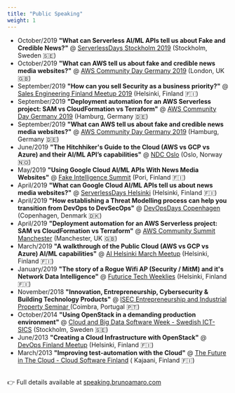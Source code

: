 ```yaml
---
title: "Public Speaking"
weight: 1
---
```


<style type = "text/css">
.markdown ul { text-align: left !important; }
</style>

* October/2019 **"What can Serverless AI/ML APIs tell us about Fake and Credible News?"** @ <a href="https://stockholm.serverlessdays.io" target="_blank">ServerlessDays Stockholm 2019</a> (Stockholm, Sweden 🇸🇪)
* October/2019 **"What can AWS tell us about fake and credible news media websites?"** @ <a href="https://comsum.co.uk/" target="_blank">AWS Community Day Germany 2019</a> (London, UK 🇬🇧)
* September/2019 **"How can you sell Security as a business priority?"** @ <a href="https://www.meetup.com/Sales-Engineering-Finland/events/262574457/" target="_blank">Sales Engineering Finland Meetup 2019</a> (Helsinki, Finland 🇫🇮)
* September/2019 **"Deployment automation for an AWS Serverless project: SAM vs CloudFormation vs Terraform"** @ <a href="https://www.aws-community-day.de/" target="_blank">AWS Community Day Germany 2019</a> (Hamburg, Germany 🇩🇪)
* September/2019 **"What can AWS tell us about fake and credible news media websites?"** @ <a href="https://www.aws-community-day.de/" target="_blank">AWS Community Day Germany 2019</a> (Hamburg, Germany 🇩🇪)
* June/2019 **"The Hitchhiker's Guide to the Cloud (AWS vs GCP vs Azure) and their AI/ML API’s capabilities"** @ <a href="https://ndcoslo.com/talk/the-hitchhikers-guide-to-the-cloud-aws-vs-gcp-vs-azure-and-their-ai-ml-apis-capabilities/" target="_blank">NDC Oslo</a> (Oslo, Norway 🇳🇴)
* May/2019 **"Using Google Cloud AI/ML APIs With News Media Websites"** @ <a href="https://fakeintelligence.fi" target="_blank">Fake Intelligence Summit</a> (Pori, Finland 🇫🇮)
* April/2019 **"What can Google Cloud AI/ML APIs tell us about news media websites?"** @ <a href="https://helsinki.serverlessdays.io/speakers/bruno-amaro/" target="_blank">ServerlessDays Helsinki</a> (Helsinki, Finland 🇫🇮)
* April/2019 **"How establishing a Threat Modelling process can help you transition from DevOps to DevSecOps"** @ <a href="https://www.devopsdays.org/events/2019-copenhagen/speakers/bruno-amaro-almeida/" target="_blank">DevOpsDays Copenhagen</a> (Copenhagen, Denmark 🇩🇰)
* April/2019 **"Deployment automation for an AWS Serverless project: SAM vs CloudFormation vs Terraform"** @ <a href="https://comsum.co.uk/comsum-manchester/" target="_blank">AWS Community Summit Manchester</a> (Manchester, UK 🇬🇧)
* March/2019 **"A walkthrough of the Public Cloud (AWS vs GCP vs Azure) AI/ML capabilities"** @ <a href="http://www.aihelsinki.com/future-event/aihelsinki-25th-session-march-27/" target="_blank">AI Helsinki March Meetup</a> (Helsinki, Finland 🇫🇮)
* January/2019 **"The story of a Rogue Wifi AP (Security / MitM) and it's Network Data Intelligence"** @ <a href="https://techweeklies.futurice.com/" target="_blank">Futurice Tech Weeklies</a> (Helsinki, Finland 🇫🇮)
* November/2018 **"Innovation, Entrepreneurship, Cybersecurity & Building Technology Products"** @ <a href="https://www.facebook.com/IPC.ISEC/photos/a.309239545515/10156589134260516/?type=3&theater" target="_blank"> ISEC Entrepreneurship and Industrial Property Seminar </a> (Coimbra, Portugal 🇵🇹)
* October/2014 **"Using OpenStack in a demanding production environment"** @ <a href="https://www.viktoria.se/events/cloud-and-big-data-day-2014-abstracts" target="_blank">Cloud and Big Data Software Week - Swedish ICT-SICS</a>  (Stockholm, Sweden 🇸🇪)
* June/2013 **"Creating a Cloud Infrastructure with OpenStack"**  @ <a href="https://www.meetup.com/devops-finland/events/121968472/" target="_blank">DevOps Finland Meetup</a> (Helsinki, Finland 🇫🇮)
* March/2013 **"Improving test-automation with the Cloud"** @ <a href="https://kajakdc.fi/en/2013/02/25/the-future-in-the-cloud-a-finnish-edge-seminaari-25-3-2013-kaukametsa/" target="_blank">The Future in The Cloud - Cloud Software Finland</a> ( Kajaani, Finland 🇫🇮)

<br />
👉 Full details available at <a href="https://speaking.brunoamaro.com" target="_blank">speaking.brunoamaro.com</a>
